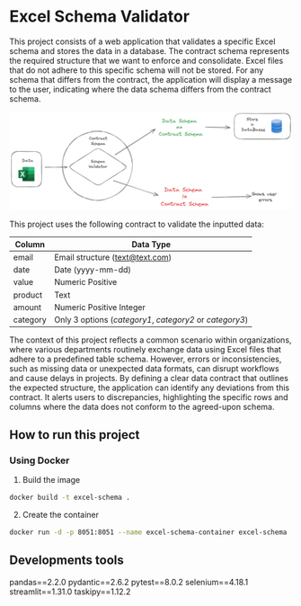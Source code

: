 # Excel Schema Validator

This project consists of a web application that validates a specific Excel schema and stores the data in a database. The contract schema represents the required structure that we want to enforce and consolidate. Excel files that do not adhere to this specific schema will not be stored. For any schema that differs from the contract, the application will display a message to the user, indicating where the data schema differs from the contract schema.

![](pics/app-diagram.PNG)

This project uses the following contract to validate the inputted data:

| Column   | Data Type                                 |
|----------|-------------------------------------------|
| email    | Email structure (text@text.com)           |
| date     | Date (yyyy-mm-dd)                         |
| value    | Numeric Positive                          |
| product  | Text                                      |
| amount   | Numeric Positive Integer                  |
| category | Only 3 options (*category1*, *category2* or *category3*) |

The context of this project reflects a common scenario within organizations, where various departments routinely exchange data using Excel files that adhere to a predefined table schema. However, errors or inconsistencies, such as missing data or unexpected data formats, can disrupt workflows and cause delays in projects. By defining a clear data contract that outlines the expected structure, the application can identify any deviations from this contract. It alerts users to discrepancies, highlighting the specific rows and columns where the data does not conform to the agreed-upon schema.

## How to run this project

### Using Docker

1. Build the image

```bash
docker build -t excel-schema .
````

2. Create the container

```bash
docker run -d -p 8051:8051 --name excel-schema-container excel-schema
```

## Developments tools

pandas==2.2.0
pydantic==2.6.2
pytest==8.0.2
selenium==4.18.1
streamlit==1.31.0
taskipy==1.12.2